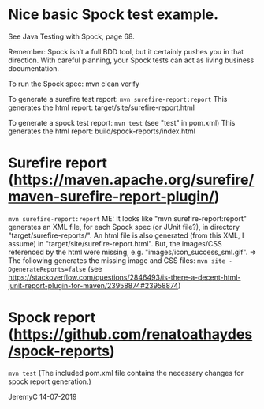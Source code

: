 # Nice basic Spock test example.

See Java Testing with Spock, page 68.

Remember: Spock isn’t a full BDD tool, but it certainly pushes you in that direction. 
          With careful planning, your Spock tests can act as living business documentation.

To run the Spock spec:
mvn  clean verify

To generate a surefire test report:
`mvn surefire-report:report`
This generates the html report:
target/site/surefire-report.html

To generate a spock test report:
`mvn test`
(see "<scope>test</scope>" in pom.xml)
This generates the html report:
build/spock-reports/index.html


Surefire report (https://maven.apache.org/surefire/maven-surefire-report-plugin/)
=================================================================================
`mvn surefire-report:report`
ME: It looks like "mvn surefire-report:report" generates an XML file, for each Spock spec (or JUnit file?), 
    in directory "target/surefire-reports/".
    An html file is also generated (from this XML, I assume) in "target/site/surefire-report.html".
    But, the images/CSS referenced by the html were missing, e.g. "images/icon_success_sml.gif".
=>  The following generates the missing image and CSS files: 
    `mvn site -DgenerateReports=false`
    (see https://stackoverflow.com/questions/2846493/is-there-a-decent-html-junit-report-plugin-for-maven/23958874#23958874)


Spock report (https://github.com/renatoathaydes/spock-reports)
==============================================================
`mvn test`
(The included pom.xml file contains the necessary changes for spock report generation.)


JeremyC 14-07-2019
